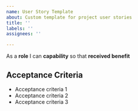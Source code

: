 ```yaml
---
name: User Story Template
about: Custom template for project user stories
title: ''
labels: ''
assignees: ''

---
```


As a **role** I can **capability** so that **received benefit**

## Acceptance Criteria

- Acceptance criteria 1
- Acceptance criteria 2
- Acceptance criteria 3
